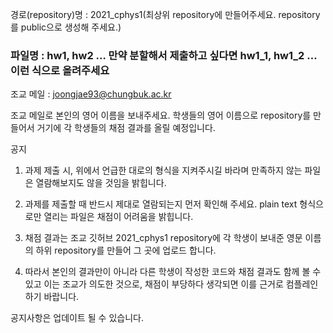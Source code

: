 
경로(repository)명 : 2021_cphys1(최상위 repository에 만들어주세요. repository를 public으로 생성해 주세요.)

### 파일명 : hw1, hw2 … 만약 분할해서 제출하고 싶다면 hw1_1, hw1_2 … 이런 식으로 올려주세요

조교 메일 : joongjae93@chungbuk.ac.kr

조교 메일로 본인의 영어 이름을 보내주세요. 학생들의 영어 이름으로 repository를 만들어서 거기에 각 학생들의 채점 결과를 올릴 예정입니다.

공지

1. 과제 제출 시, 위에서 언급한 대로의 형식을 지켜주시길 바라며 만족하지 않는 파일은 열람해보지도 않을 것임을 밝힙니다.

2. 과제를 제출할 때 반드시 제대로 열람되는지 먼저 확인해 주세요. plain text 형식으로만 열리는 파일은 채점이 어려움을 밝힙니다.

3. 채점 결과는 조교 깃허브 2021_cphys1 repository에 각 학생이 보내준 영문 이름의 하위 repository를 만들어 그 곳에 업로드 합니다.

4. 따라서 본인의 결과만이 아니라 다른 학생이 작성한 코드와 채점 결과도 함께 볼 수  있고 이는 조교가 의도한 것으로, 채점이 부당하다 생각되면
   이를 근거로 컴플레인 하기 바랍니다.

공지사항은 업데이트 될 수 있습니다.
